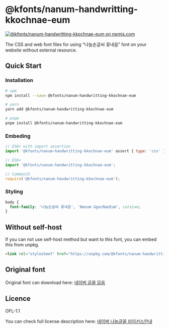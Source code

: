 # @kfonts/nanum-handwritting-kkochnae-eum

[![@kfonts/nanum-handwritting-kkochnae-eum on npmjs.com](https://img.shields.io/npm/v/%40kfonts%2Fnanum-handwritting-kkochnae-eum)](https://www.npmjs.com/package/@kfonts/nanum-handwritting-kkochnae-eum)

The CSS and web font files for using &OpenCurlyDoubleQuote;나눔손글씨 꽃내음&CloseCurlyDoubleQuote; font on your website without external resource.

## Quick Start

### Installation

```sh
# npm
npm install --save @kfonts/nanum-handwritting-kkochnae-eum

# yarn
yarn add @kfonts/nanum-handwritting-kkochnae-eum

# pnpm
pnpm install @kfonts/nanum-handwritting-kkochnae-eum
```

### Embeding

```js
// ES6+ with import assertion
import '@kfonts/nanum-handwritting-kkochnae-eum' assert { type: 'css' };

// ES6+
import '@kfonts/nanum-handwritting-kkochnae-eum';

// CommonJS
require('@kfonts/nanum-handwritting-kkochnae-eum');
```

### Styling

```css
body {
  font-family: '나눔손글씨 꽃내음', 'Nanum GgocNaeEum', cursive;
}
```

## Without self-host

If you can not use self-host method but want to this font, you can embed this from unpkg.

```html
<link rel="stylesheet" href="https://unpkg.com/@kfonts/nanum-handwritting-kkochnae-eum/index.css" />
```

## Original font

Original font can download here: [네이버 글꼴 모음](https://hangeul.naver.com/font)

## Licence

OFL-1.1

You can check full license description here: [네이버 나눔글꼴 라이선스안내](https://help.naver.com/service/30016/contents/18088?osType=PC&lang=ko)
